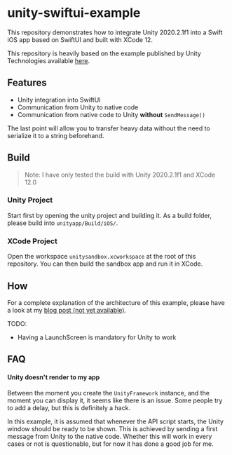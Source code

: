 # unity-swiftui-example

This repository demonstrates how to integrate Unity 2020.2.1f1 into
a Swift iOS app based on SwiftUI and built with XCode 12.

This repository is heavily based on the example published by Unity Technologies
available [here](https://github.com/Unity-Technologies/uaal-example/blob/master/docs/ios.md).

## Features

* Unity integration into SwiftUI
* Communication from Unity to native code
* Communication from native code to Unity **without** `SendMessage()`

The last point will allow you to transfer heavy data
without the need to serialize it to a string beforehand.

## Build

> Note: I have only tested the build with Unity 2020.2.1f1 and XCode 12.0

### Unity Project

Start first by opening the unity project and building it. As a build folder,
please build into `unityapp/Build/iOS/`.

### XCode Project

Open the workspace `unitysandbox.xcworkspace` at the root of this repository.
You can then build the sandbox app and run it in XCode.

## How

For a complete explanation of the architecture of this example, please have a
look at my [blog post (not yet available)]().

TODO:
* Having a LaunchScreen is mandatory for Unity to work

## FAQ

#### Unity doesn't render to my app

Between the moment you create the `UnityFramework` instance, and the moment you
can display it, it seems like there is an issue. Some people try to add a delay,
but this is definitely a hack.

In this example, it is assumed that whenever the API script starts, the Unity
window should be ready to be shown. This is achieved by sending a first message
from Unity to the native code. Whether this will work in every cases or not
is questionable, but for now it has done a good job for me.
